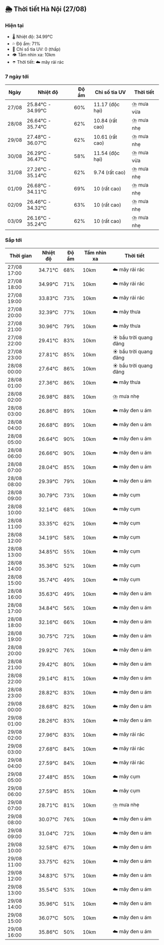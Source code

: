 ## 🌦️ Thời tiết Hà Nội (27/08)

### Hiện tại

- 🌡️ Nhiệt độ: 34.99℃
- 💦 Độ ẩm: 71%
- 🌟 Chỉ số tia UV: 0 (thấp)
- 👁️ Tầm nhìn xa: 10km
- ☂️ Thời tiết: ☁️ mây rải rác

### 7 ngày tới

| Ngày | Nhiệt độ | Độ ẩm | Chỉ số tia UV | Thời tiết |
| --- | --- | --- | --- | --- |
| 27/08 | 25.84℃ - 34.99℃ | 60% | 11.17 (độc hại) | ⛈️ mưa vừa |
| 28/08 | 26.64℃ - 35.74℃ | 62% | 10.84 (rất cao) | ⛈️ mưa nhẹ |
| 29/08 | 27.48℃ - 36.07℃ | 62% | 10.61 (rất cao) | ⛈️ mưa nhẹ |
| 30/08 | 26.29℃ - 36.47℃ | 58% | 11.54 (độc hại) | ⛈️ mưa vừa |
| 31/08 | 27.26℃ - 35.14℃ | 62% | 9.74 (rất cao) | ⛈️ mưa nhẹ |
| 01/09 | 26.68℃ - 34.11℃ | 69% | 10 (rất cao) | ⛈️ mưa nhẹ |
| 02/09 | 26.46℃ - 34.32℃ | 63% | 10 (rất cao) | ⛈️ mưa nhẹ |
| 03/09 | 26.16℃ - 35.24℃ | 62% | 10 (rất cao) | ⛈️ mưa nhẹ |

### Sắp tới

| Thời gian | Nhiệt độ | Độ ẩm | Tầm nhìn xa | Thời tiết |
| --- | --- | --- | --- | --- |
| 27/08 17:00 | 34.71℃ | 68% | 10km | ☁️ mây rải rác |
| 27/08 18:00 | 34.99℃ | 71% | 10km | ☁️ mây rải rác |
| 27/08 19:00 | 33.83℃ | 73% | 10km | ☁️ mây rải rác |
| 27/08 20:00 | 32.39℃ | 77% | 10km | ☁️ mây thưa |
| 27/08 21:00 | 30.96℃ | 79% | 10km | ☁️ mây thưa |
| 27/08 22:00 | 29.41℃ | 83% | 10km | ☀️ bầu trời quang đãng |
| 27/08 23:00 | 27.81℃ | 85% | 10km | ☀️ bầu trời quang đãng |
| 28/08 00:00 | 27.64℃ | 86% | 10km | ☀️ bầu trời quang đãng |
| 28/08 01:00 | 27.36℃ | 86% | 10km | ☁️ mây thưa |
| 28/08 02:00 | 26.98℃ | 88% | 10km | ⛈️ mưa nhẹ |
| 28/08 03:00 | 26.86℃ | 89% | 10km | ☁️ mây đen u ám |
| 28/08 04:00 | 26.68℃ | 89% | 10km | ☁️ mây đen u ám |
| 28/08 05:00 | 26.64℃ | 90% | 10km | ☁️ mây đen u ám |
| 28/08 06:00 | 26.66℃ | 90% | 10km | ☁️ mây đen u ám |
| 28/08 07:00 | 28.04℃ | 85% | 10km | ☁️ mây đen u ám |
| 28/08 08:00 | 29.39℃ | 79% | 10km | ☁️ mây đen u ám |
| 28/08 09:00 | 30.79℃ | 73% | 10km | ☁️ mây cụm |
| 28/08 10:00 | 32.14℃ | 68% | 10km | ☁️ mây cụm |
| 28/08 11:00 | 33.35℃ | 62% | 10km | ☁️ mây cụm |
| 28/08 12:00 | 34.19℃ | 58% | 10km | ☁️ mây cụm |
| 28/08 13:00 | 34.85℃ | 55% | 10km | ☁️ mây cụm |
| 28/08 14:00 | 35.36℃ | 52% | 10km | ☁️ mây cụm |
| 28/08 15:00 | 35.74℃ | 49% | 10km | ☁️ mây cụm |
| 28/08 16:00 | 35.63℃ | 49% | 10km | ☁️ mây đen u ám |
| 28/08 17:00 | 34.84℃ | 56% | 10km | ☁️ mây đen u ám |
| 28/08 18:00 | 32.16℃ | 66% | 10km | ☁️ mây đen u ám |
| 28/08 19:00 | 30.75℃ | 72% | 10km | ☁️ mây đen u ám |
| 28/08 20:00 | 29.92℃ | 76% | 10km | ☁️ mây đen u ám |
| 28/08 21:00 | 29.42℃ | 80% | 10km | ☁️ mây đen u ám |
| 28/08 22:00 | 29.14℃ | 81% | 10km | ☁️ mây đen u ám |
| 28/08 23:00 | 28.82℃ | 83% | 10km | ☁️ mây đen u ám |
| 29/08 00:00 | 28.68℃ | 82% | 10km | ☁️ mây đen u ám |
| 29/08 01:00 | 28.26℃ | 83% | 10km | ☁️ mây đen u ám |
| 29/08 02:00 | 27.96℃ | 83% | 10km | ☁️ mây rải rác |
| 29/08 03:00 | 27.68℃ | 84% | 10km | ☁️ mây rải rác |
| 29/08 04:00 | 27.59℃ | 84% | 10km | ☁️ mây rải rác |
| 29/08 05:00 | 27.48℃ | 85% | 10km | ☁️ mây cụm |
| 29/08 06:00 | 27.59℃ | 85% | 10km | ☁️ mây cụm |
| 29/08 07:00 | 28.71℃ | 81% | 10km | ⛈️ mưa nhẹ |
| 29/08 08:00 | 30.07℃ | 76% | 10km | ☁️ mây đen u ám |
| 29/08 09:00 | 31.04℃ | 72% | 10km | ☁️ mây đen u ám |
| 29/08 10:00 | 32.58℃ | 67% | 10km | ☁️ mây đen u ám |
| 29/08 11:00 | 33.75℃ | 62% | 10km | ☁️ mây đen u ám |
| 29/08 12:00 | 34.83℃ | 57% | 10km | ☁️ mây đen u ám |
| 29/08 13:00 | 35.54℃ | 53% | 10km | ☁️ mây đen u ám |
| 29/08 14:00 | 35.96℃ | 51% | 10km | ☁️ mây đen u ám |
| 29/08 15:00 | 36.07℃ | 50% | 10km | ☁️ mây đen u ám |
| 29/08 16:00 | 35.86℃ | 50% | 10km | ☁️ mây đen u ám |
